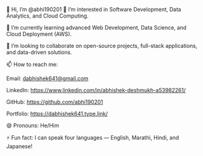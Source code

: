 👋 Hi, I’m @abhi190201
👀 I’m interested in Software Development, Data Analytics, and Cloud Computing.

🌱 I’m currently learning advanced Web Development, Data Science, and Cloud Deployment (AWS).

💞️ I’m looking to collaborate on open-source projects, full-stack applications, and data-driven solutions.

📫 How to reach me:

Email: dabhishek641@gmail.com

LinkedIn: https://www.linkedin.com/in/abhishek-deshmukh-a53982261/

GitHub: https://github.com/abhi190201

Portfolio: https://dabhishek641.type.link/

😄 Pronouns: He/Him

⚡ Fun fact: I can speak four languages — English, Marathi, Hindi, and Japanese!

